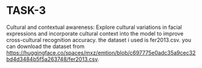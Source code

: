 # TASK-3
Cultural and contextual awareness: Explore cultural variations in  facial expressions and incorporate cultural context into the model to  improve cross-cultural recognition accuracy. 
the dataset i used is fer2013.csv. you can download the dataset from https://huggingface.co/spaces/mxz/emtion/blob/c697775e0adc35a9cec32bd4d3484b5f5a263748/fer2013.csv.
